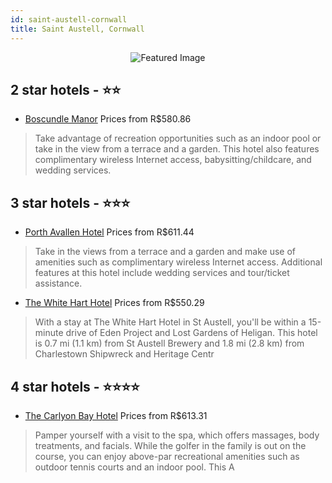 ```yaml
---
id: saint-austell-cornwall
title: Saint Austell, Cornwall
---
```


<center><img src="https://i.travelapi.com/hotels/3000000/2400000/2392500/2392470/c7fc5c45_b.jpg" alt="Featured Image" /></center>


##  2 star hotels - ⭐️⭐️

-    [Boscundle Manor](https://www.hurb.com/br/hotels/saint-austell/boscundle-manor-JNP-JP748038?cmp=18055) Prices from R$580.86
   > Take advantage of recreation opportunities such as an indoor pool or take in the view from a terrace and a garden. This hotel also features complimentary wireless Internet access, babysitting/childcare, and wedding services.

##  3 star hotels - ⭐️⭐️⭐️

-    [Porth Avallen Hotel](https://www.hurb.com/br/hotels/saint-austell/porth-avallen-hotel-JNP-JP625502?cmp=18055) Prices from R$611.44
   > Take in the views from a terrace and a garden and make use of amenities such as complimentary wireless Internet access. Additional features at this hotel include wedding services and tour/ticket assistance.
-    [The White Hart Hotel](https://www.hurb.com/br/hotels/saint-austell/the-white-hart-hotel-JNP-JP788521?cmp=18055) Prices from R$550.29
   > With a stay at The White Hart Hotel in St Austell, you'll be within a 15-minute drive of Eden Project and Lost Gardens of Heligan. This hotel is 0.7 mi (1.1 km) from St Austell Brewery and 1.8 mi (2.8 km) from Charlestown Shipwreck and Heritage Centr

##  4 star hotels - ⭐️⭐️⭐️⭐️

-    [The Carlyon Bay Hotel](https://www.hurb.com/br/hotels/saint-austell/the-carlyon-bay-hotel-JNP-JP244944?cmp=18055) Prices from R$613.31
   > Pamper yourself with a visit to the spa, which offers massages, body treatments, and facials. While the golfer in the family is out on the course, you can enjoy above-par recreational amenities such as outdoor tennis courts and an indoor pool. This A
